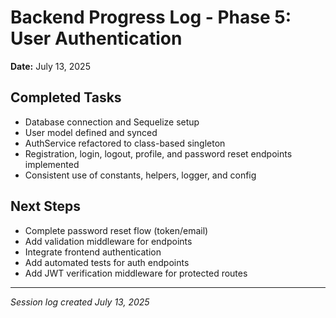 # Backend Progress Log - Phase 5: User Authentication

**Date:** July 13, 2025

## Completed Tasks
- Database connection and Sequelize setup
- User model defined and synced
- AuthService refactored to class-based singleton
- Registration, login, logout, profile, and password reset endpoints implemented
- Consistent use of constants, helpers, logger, and config

## Next Steps
- Complete password reset flow (token/email)
- Add validation middleware for endpoints
- Integrate frontend authentication
- Add automated tests for auth endpoints
- Add JWT verification middleware for protected routes

---
*Session log created July 13, 2025*
